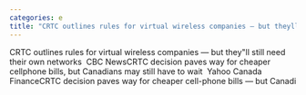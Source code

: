```yaml
---
categories: e
title: "CRTC outlines rules for virtual wireless companies — but theyll still need their own networks  CBC News"
---
```

CRTC outlines rules for virtual wireless companies — but they"ll still need their own networks&nbsp;&nbsp;CBC NewsCRTC decision paves way for cheaper cellphone bills, but Canadians may still have to wait&nbsp;&nbsp;Yahoo Canada FinanceCRTC decision paves way for cheaper cell-phone bills — but Canadi